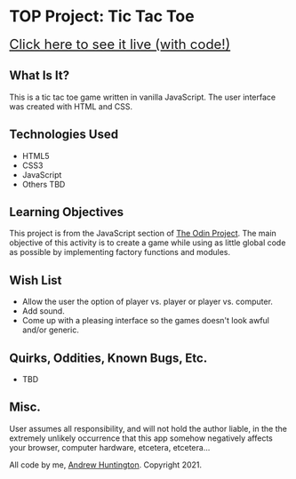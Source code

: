 # TOP Project: Tic Tac Toe

<font size="5">[Click here to see it live (with code!)](https://codesandbox.io/s/top-tic-tac-toe-js-hfh3t)</font>

## What Is It?

This is a tic tac toe game written in vanilla JavaScript. The user interface was created with HTML and CSS.

## Technologies Used

- HTML5
- CSS3
- JavaScript
- Others TBD

## Learning Objectives

This project is from the JavaScript section of [The Odin Project](http://www.theodinproject.com). The main objective of this activity is to create a game while using as little global code as possible by implementing factory functions and modules.

## Wish List

- Allow the user the option of player vs. player or player vs. computer.
- Add sound.
- Come up with a pleasing interface so the games doesn't look awful and/or generic.

## Quirks, Oddities, Known Bugs, Etc.

- TBD

## Misc.

User assumes all responsibility, and will not hold the author liable, in the the extremely unlikely occurrence that this app somehow negatively affects your browser, computer hardware, etcetera, etcetera...

All code by me, [Andrew Huntington](https://andrewhuntington.com). Copyright 2021.
